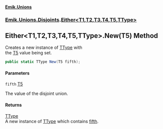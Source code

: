 #### [Emik.Unions](index.md 'index')
### [Emik.Unions.Disjoints](Emik.Unions.Disjoints.md 'Emik.Unions.Disjoints').[Either&lt;T1,T2,T3,T4,T5,TType&gt;](Either{T1,T2,T3,T4,T5,TType}.md 'Emik.Unions.Disjoints.Either<T1,T2,T3,T4,T5,TType>')

## Either<T1,T2,T3,T4,T5,TType>.New(T5) Method

Creates a new instance of [TType](Either{T1,T2,T3,T4,T5,TType}.md#Emik.Unions.Disjoints.Either_T1,T2,T3,T4,T5,TType_.TType 'Emik.Unions.Disjoints.Either<T1,T2,T3,T4,T5,TType>.TType') with  
the [T5](Either{T1,T2,T3,T4,T5,TType}.md#Emik.Unions.Disjoints.Either_T1,T2,T3,T4,T5,TType_.T5 'Emik.Unions.Disjoints.Either<T1,T2,T3,T4,T5,TType>.T5') value being set.

```csharp
public static TType New(T5 fifth);
```
#### Parameters

<a name='Emik.Unions.Disjoints.Either_T1,T2,T3,T4,T5,TType_.New(T5).fifth'></a>

`fifth` [T5](Either{T1,T2,T3,T4,T5,TType}.md#Emik.Unions.Disjoints.Either_T1,T2,T3,T4,T5,TType_.T5 'Emik.Unions.Disjoints.Either<T1,T2,T3,T4,T5,TType>.T5')

The value of the disjoint union.

#### Returns
[TType](Either{T1,T2,T3,T4,T5,TType}.md#Emik.Unions.Disjoints.Either_T1,T2,T3,T4,T5,TType_.TType 'Emik.Unions.Disjoints.Either<T1,T2,T3,T4,T5,TType>.TType')  
A new instance of [TType](Either{T1,T2,T3,T4,T5,TType}.md#Emik.Unions.Disjoints.Either_T1,T2,T3,T4,T5,TType_.TType 'Emik.Unions.Disjoints.Either<T1,T2,T3,T4,T5,TType>.TType') which contains [fifth](Either{T1,T2,T3,T4,T5,TType}.New(T5).md#Emik.Unions.Disjoints.Either_T1,T2,T3,T4,T5,TType_.New(T5).fifth 'Emik.Unions.Disjoints.Either<T1,T2,T3,T4,T5,TType>.New(T5).fifth').